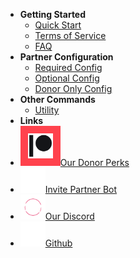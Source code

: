 <!-- docs/_sidebar.md -->

- **Getting Started**
    - [Quick Start](/quickstart)
    - [Terms of Service](/tos)
    - [FAQ](/faq)
- **Partner Configuration**
    - [Required Config](/required-config)
    - [Optional Config](/optional-config)
    - [Donor Only Config](/donor-config)
- **Other Commands**
    - [Utility](/utility-commands)
- **Links**
- [<img src="./_media/icons/Digital-Patreon-Logo_Black.png" width="40" style="padding:12px;background-color:#FF424D">Our Donor Perks](https://www.patreon.com/cessumdevelopment?fan_landing=true)
- [<img src="./_media/pb/pb_icon_light.png" width="40">Invite Partner Bot](https://discord.com/api/oauth2/authorize?client_id=398601531525562369&permissions=805399552&scope=bot%20applications.commands)
- [<img src="./_media/pb/cdh_icon_light.png" width="40">Our Discord](https://discord.gg/3SCTnhCMam)
- [<img src="./_media/icons/GitHub-Mark-Light-32px.png" width="40">Github](https://github.com/Soyvolon/PartnerBot)
